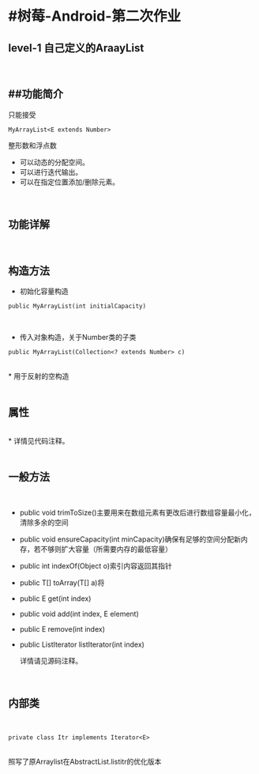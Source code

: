 #树莓-Android-第二次作业
=====================
level-1 自己定义的AraayList
-------------------------
<br>

##功能简介
---------

只能接受
```
MyArrayList<E extends Number>
```
整形数和浮点数<br>
* 可以动态的分配空间。<br>
* 可以进行迭代输出。<br>
* 可以在指定位置添加/删除元素。<br>
<br>

功能详解
---------

<br>

构造方法
-------

* 初始化容量构造<br>


```
public MyArrayList(int initialCapacity)
```
<br>

* 传入对象构造，关于Number类的子类
```
public MyArrayList(Collection<? extends Number> c)
```
<br>
* 用于反射的空构造<br>
<br>

属性
--------

<br>
*     详情见代码注释。<br>
<br>

一般方法
--------

<br>

* public void trimToSize()主要用来在数组元素有更改后进行数组容量最小化，清除多余的空间<br>
* public void ensureCapacity(int minCapacity)确保有足够的空间分配新内存，若不够则扩大容量（所需要内存的最低容量）<br>
* public int indexOf(Object o)索引内容返回其指针<br>
* public <T> T[] toArray(T[] a)将<br>
* public E get(int index)<br>
* public void add(int index, E element)<br>
* public E remove(int index)<br>
* public ListIterator<E> listIterator(int index)<br>
  
  详情请见源码注释。<br>
<br>
  
  
内部类
------

  <br>
  
```
private class Itr implements Iterator<E>
```
<br>
照写了原Arraylist在AbstractList.listitr的优化版本
